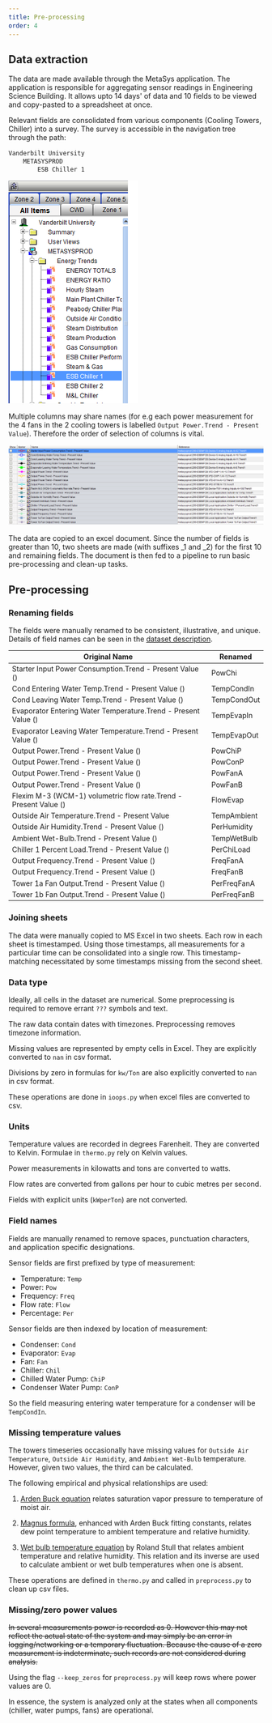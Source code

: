 ```yaml
---
title: Pre-processing
order: 4
---
```


## Data extraction

The data are made available through the MetaSys application. The application is responsible for aggregating sensor readings in Engineering Science Building. It allows upto 14 days' of data and 10 fields to be viewed and copy-pasted to a spreadsheet at once.

Relevant fields are consolidated from various components (Cooling Towers, Chiller) into a survey. The survey is accessible in the navigation tree through the path:

```
Vanderbilt University
    METASYSPROD
        ESB Chiller 1
```

![MetaSys navigation](img/4-metasys-path.png)

Multiple columns may share names (for e.g each power measurement for the 4 fans in the 2 cooling towers is labelled `Output Power.Trend - Present Value`). Therefore the order of selection of columns is vital.

![MetaSys Fields](img/4-metasys-fields.png)

The data are copied to an excel document. Since the number of fields is greater than 10, two sheets are made (with suffixes _1 and _2) for the first 10 and remaining fields. The document is then fed to a pipeline to run basic pre-processing and clean-up tasks.

## Pre-processing

### Renaming fields

The fields were manually renamed to be consistent, illustrative, and unique. Details of field names can be seen in the [dataset description](5-dataset.md).

| Original Name                                                    	| Renamed     	|
|------------------------------------------------------------------	|-------------	|
| Starter Input Power Consumption.Trend - Present Value ()         	| PowChi      	|
| Cond Entering Water Temp.Trend - Present Value ()                	| TempCondIn  	|
| Cond Leaving Water Temp.Trend - Present Value ()                 	| TempCondOut 	|
| Evaporator Entering Water Temperature.Trend - Present Value ()   	| TempEvapIn  	|
| Evaporator Leaving Water Temperature.Trend - Present Value ()    	| TempEvapOut 	|
| Output Power.Trend - Present Value ()                            	| PowChiP     	|
| Output Power.Trend - Present Value ()                            	| PowConP     	|
| Output Power.Trend - Present Value ()                            	| PowFanA     	|
| Output Power.Trend - Present Value ()                            	| PowFanB     	|
| Flexim M-3 (WCM-1) volumetric flow rate.Trend - Present Value () 	| FlowEvap    	|
| Outside Air Temperature.Trend - Present Value                    	| TempAmbient 	|
| Outside Air Humidity.Trend - Present Value ()                    	| PerHumidity 	|
| Ambient Wet-Bulb.Trend - Present Value ()                        	| TempWetBulb 	|
| Chiller 1 Percent Load.Trend - Present Value ()                  	| PerChiLoad  	|
| Output Frequency.Trend - Present Value ()                        	| FreqFanA    	|
| Output Frequency.Trend - Present Value ()                        	| FreqFanB    	|
| Tower 1a Fan Output.Trend - Present Value ()                     	| PerFreqFanA 	|
| Tower 1b Fan Output.Trend - Present Value ()                     	| PerFreqFanB 	|

### Joining sheets

The data were manually copied to MS Excel in two sheets. Each row in each sheet is timestamped. Using those timestamps, all measurements for a particular time can be consolidated into a single row. This timestamp-matching necessitated by some timestamps missing from the second sheet.

### Data type

Ideally, all cells in the dataset are numerical. Some preprocessing is required to remove errant `???` symbols and text.

The raw data contain dates with timezones. Preprocessing removes timezone information.

Missing values are represented by empty cells in Excel. They are explicitly converted to `nan` in csv format.

Divisions by zero in formulas for `kw/Ton` are also explicitly converted to `nan` in csv format.

These operations are done in `ioops.py` when excel files are converted to csv.

### Units

Temperature values are recorded in degrees Farenheit. They are converted to Kelvin. Formulae in `thermo.py` rely on Kelvin values.

Power measurements in kilowatts and tons are converted to watts.

Flow rates are converted from gallons per hour to cubic metres per second.

Fields with explicit units (`kWperTon`) are not converted.

### Field names

Fields are manually renamed to remove spaces, punctuation characters, and application specific designations.

Sensor fields are first prefixed by type of measurement:

* Temperature: `Temp`
* Power: `Pow`
* Frequency: `Freq`
* Flow rate: `Flow`
* Percentage: `Per`

Sensor fields are then indexed by location of measurement:

* Condenser: `Cond`
* Evaporator: `Evap`
* Fan: `Fan`
* Chiller: `Chil`
* Chilled Water Pump: `ChiP`
* Condenser Water Pump: `ConP`

So the field measuring entering water temperature for a condenser will be `TempCondIn`.

### Missing temperature values

The towers timeseries occasionally have missing values for `Outside Air Temperature`, `Outside Air Humidity`, and `Ambient Wet-Bulb` temperature. However, given two values, the third can be calculated.

The following empirical and physical relationships are used:

1. [Arden Buck equation][1] relates saturation vapor pressure to temperature of moist air.

2. [Magnus formula][2], enhanced with Arden Buck fitting constants, relates dew point temperature to ambient temperature and relative humidity.

3. [Wet bulb temperature equation][3] by Roland Stull that relates ambient temperature and relative humidity. This relation and its inverse are used to calculate ambient or wet bulb temperatures when one is absent.

These operations are defined in `thermo.py` and called in `preprocess.py` to clean up csv files.

### Missing/zero power values

~~In several measurements power is recorded as 0. However this may not reflect the actual state of the system and may simply be an error in logging/networking or a temporary fluctuation. Because the cause of a zero measurement is indeterminate, such records are not considered during analysis.~~

Using the flag `--keep_zeros` for `preprocess.py` will keep rows where power values are 0.

In essence, the system is analyzed only at the states when all components (chiller, water pumps, fans) are operational.

[1]: https://en.wikipedia.org/wiki/Arden_Buck_equation
[2]: https://en.wikipedia.org/wiki/Dew_point#Calculating_the_dew_point
[3]: https://journals.ametsoc.org/doi/pdf/10.1175/JAMC-D-11-0143.1
